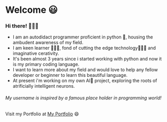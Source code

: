 # Welcome 😃
### Hi there! 🙋🏼‍♂️
* I am an autodidact programmer proficient in python 🐍, housing the ambudent awareness of my field.
* I am keen learner 👨🏼‍🎓, fond of cutting the edge technology👨🏼‍💻 and imaginative cerativity.
* It's been almost 3 years since i started working with python and now it is my primary coding language.
* I want to learn more about my field and would love to help any fellow developer or beginner to learn this beautiful language.
* At present i'm working on my own AI🤖 project, exploring the roots of atrificially intelligent neurons.

###### My username is inspired by a famous place holder in programming world!




Visit my Portfolio at <a href='https://mydigitalprofile.herokuapp.com'>My Portfolio</a> 😄

